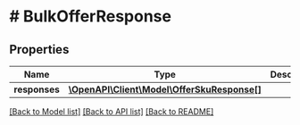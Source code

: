 # # BulkOfferResponse

## Properties

Name | Type | Description | Notes
------------ | ------------- | ------------- | -------------
**responses** | [**\OpenAPI\Client\Model\OfferSkuResponse[]**](OfferSkuResponse.md) |  | [optional]

[[Back to Model list]](../../README.md#models) [[Back to API list]](../../README.md#endpoints) [[Back to README]](../../README.md)
